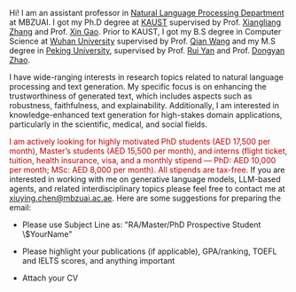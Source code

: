 Hi! I am an assistant professor in <a href="https://mbzuai.ac.ae/research/department/natural-language-processing-department/">Natural Language Processing Department</a> at MBZUAI.
 I got my Ph.D degree  at <a href="https://www.kaust.edu.sa/en">KAUST</a> supervised by Prof. <a href="https://sites.nd.edu/xiangliang-zhang/">Xiangliang Zhang</a> and Prof. <a href="https://www.kaust.edu.sa/en/study/faculty/xin-gao/">Xin Gao</a>. Prior to KAUST, I got my B.S degree in Computer Science at <a href="https://en.whu.edu.cn//">Wuhan University</a> supervised by  Prof. <a href="http://nisplab.whu.edu.cn/">Qian Wang</a>  and my M.S degree in <a href="https://english.pku.edu.cn/">Peking University</a>, supervised by Prof. <a href="http://ai.ruc.edu.cn/english/GSAI_FACULTY/28026f7425324f61991c70d279372d13.htm">Rui Yan</a> and Prof. <a href="https://www.ai.pku.edu.cn/info/1314/1713.htm">Dongyan Zhao</a>.

I have wide-ranging interests in research topics related to natural language processing and text generation. My specific focus is on enhancing the trustworthiness of generated text, which includes aspects such as robustness, faithfulness, and explainability. Additionally, I am interested in knowledge-enhanced text generation for high-stakes domain applications, particularly in the scientific, medical, and social fields.



<span style="color: #c00000;">I am actively looking for highly motivated PhD students (AED 17,500 per month), Master’s students (AED 15,500 per month), and interns (flight ticket, tuition, health insurance, visa, and a monthly stipend — PhD: AED 10,000 per month; MSc: AED 8,000 per month). All stipends are tax-free.</span> If you are interested in working with me on generative language models, LLM-based agents, and related interdisciplinary topics please feel free to contact me at xiuying.chen@mbzuai.ac.ae. Here are some suggestions for preparing the email:

- Please use Subject Line as: "RA/Master/PhD Prospective Student \\$YourName"

- Please highlight your publications (if applicable), GPA/ranking, TOEFL and IELTS scores, and anything important

- Attach your CV

